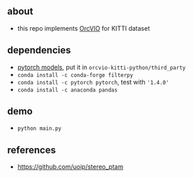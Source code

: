 ## about 

- this repo implements [OrcVIO](https://moshan.cf/orcvio_githubpage/) for KITTI dataset 

## dependencies 

- [pytorch models](https://github.com/moshanATucsd/orcvio_pytorch_models), put it in `orcvio-kitti-python/third_party`
- `conda install -c conda-forge filterpy`
- `conda install -c pytorch pytorch`, test with `'1.4.0'`
- `conda install -c anaconda pandas` 

## demo 

- `python main.py`

## references 

- https://github.com/uoip/stereo_ptam